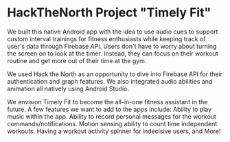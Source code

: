 # HackTheNorth Project "Timely Fit"
We built this native Android app with the idea to use audio cues to support custom interval trainings for fitness enthusiasts while keeping track of user's data through Firebase API. Users don't have to worry about turning the screen on to look at the timer. Instead, they can focus on their workout routine and get more out of their time at the gym.

We used Hack the North as an opportunity to dive into Firebase API for their authentication and graph features. We also integrated audio abilities and animation all natively using Android Studio. 

We envision Timely Fit to become the all-in-one fitness assistant in the future. A few features we want to add to the apps include: Ability to play music within the app. Ability to record personal messages for the workout commands/notifications. Motion sensing ability to count time independent workouts. Having a workout activity spinner for indecisive users, and More!

